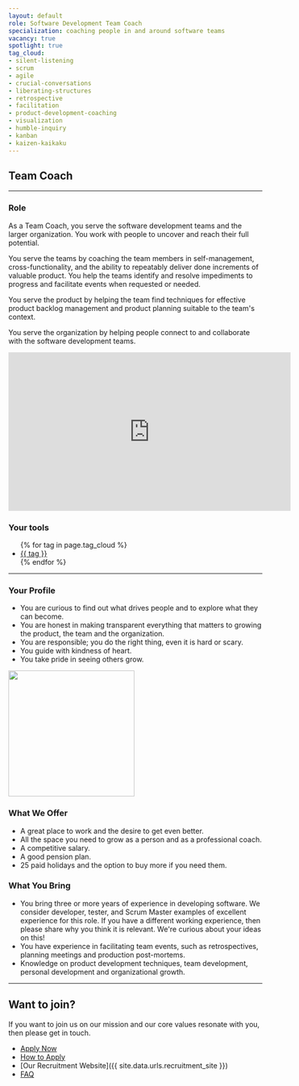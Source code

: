 ```yaml
---
layout: default
role: Software Development Team Coach
specialization: coaching people in and around software teams
vacancy: true
spotlight: true
tag_cloud:
- silent-listening
- scrum
- agile
- crucial-conversations
- liberating-structures
- retrospective
- facilitation
- product-development-coaching
- visualization
- humble-inquiry
- kanban
- kaizen-kaikaku
---
```


## Team Coach

---
<!-- Add Logiqs introduction -->

### Role

As a Team Coach, you serve the software development teams and the larger organization. 
You work with people to uncover and reach their full potential.

You serve the teams by coaching the team members 
in self-management, cross-functionality,
and the ability to repeatably deliver done increments of valuable product.
You help the teams identify and resolve impediments to progress 
and facilitate events when requested or needed.

You serve the product by helping the team find techniques for 
effective product backlog management
and product planning suitable to the team's context.

You serve the organization by helping people
connect to and collaborate with the software development teams.


<iframe width="560" height="315" src="https://www.youtube.com/embed/95hncbPMOrI" title="YouTube video player" frameborder="0" allow="accelerometer; autoplay; clipboard-write; encrypted-media; gyroscope; picture-in-picture" allowfullscreen></iframe>


### Your tools

<ul class="tag-cloud">
  {% for tag in page.tag_cloud %} 
  <li> <a href="https://www.google.com/search?q={{ tag | url_encode }}">{{ tag }}</a></li>
  {% endfor %}
</ul>

---

### Your Profile

 * You are curious to find out what drives people and to explore what they can become.
 * You are honest in making transparent everything that matters 
   to growing the product, the team and the organization.
 * You are responsible; you do the right thing, even it is hard or scary.
 * You guide with kindness of heart.
 * You take pride in seeing others grow.

<img src="{{'../assets/img/values_at_logiqs.png' | relative_url | absolute_url}}" width="250px">


### What We Offer

 * A great place to work and the desire to get even better.
 * All the space you need to grow as a person and as a professional coach.
 * A competitive salary.
 * A good pension plan.
 * 25 paid holidays and the option to buy more if you need them.

### What You Bring

 * You bring three or more years of experience in developing software.
   We consider developer, tester, and Scrum Master examples of excellent experience for this role.
   If you have a different working experience, then please share why you think it is relevant.
   We're curious about your ideas on this!
 * You have experience in facilitating team events,
   such as retrospectives, planning meetings and production post-mortems.
 * Knowledge on product development techniques, team development, 
   personal development and organizational growth.

---

## Want to join?

If you want to join us on our mission and our core values resonate with you, then please get in touch. 

 * [Apply Now](https://logiqs.recruitee.com/o/software-development-team-coach)
 * [How to Apply](../apply.md)
 * [Our Recruitment Website]({{ site.data.urls.recruitment_site }})
 * [FAQ](../faq.md)


